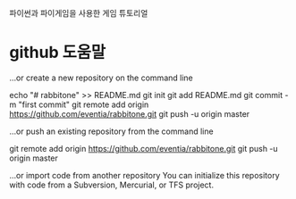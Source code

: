 파이썬과 파이게임을 사용한 게임 튜토리얼




github 도움말
========================
…or create a new repository on the command line

echo "# rabbitone" >> README.md
git init
git add README.md
git commit -m "first commit"
git remote add origin https://github.com/eventia/rabbitone.git
git push -u origin master


…or push an existing repository from the command line

git remote add origin https://github.com/eventia/rabbitone.git
git push -u origin master


…or import code from another repository
You can initialize this repository with code from a Subversion, Mercurial, or TFS project.

